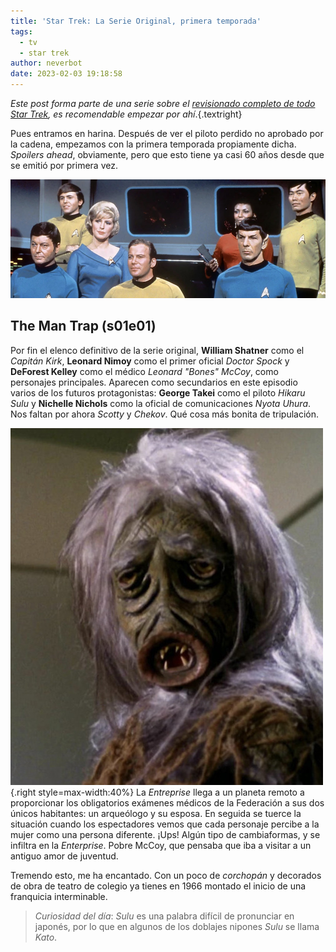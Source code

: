 ```yaml
---
title: 'Star Trek: La Serie Original, primera temporada'
tags:
  - tv
  - star trek
author: neverbot
date: 2023-02-03 19:18:58
---
```


*Este post forma parte de una serie sobre el [revisionado completo de todo Star Trek](./viendo-star-trek-¿como-cuando-y-por-que/), 
es recomendable empezar por ahí*.{.textright}

Pues entramos en harina. Después de ver el piloto perdido no aprobado por la cadena, empezamos con la primera temporada propiamente dicha. *Spoilers ahead*, obviamente, pero que esto tiene ya casi 60 años desde que se emitió por primera vez.

![image-20230203183115726](./star-trek-la-serie-original-primera-temporada/image-20230203183115726.jpg)

## The Man Trap (s01e01)

Por fin el elenco definitivo de la serie original, **William Shatner** como el *Capitán Kirk*, **Leonard Nimoy** como el primer oficial *Doctor Spock* y **DeForest Kelley** como el médico *Leonard "Bones" McCoy*, como personajes principales. Aparecen como secundarios en este episodio varios de los futuros protagonistas: **George Takei** como el piloto *Hikaru Sulu* y **Nichelle Nichols** como la oficial de comunicaciones *Nyota Uhura*. Nos faltan por ahora *Scotty* y *Chekov*. Qué cosa más bonita de tripulación.

[![image-20230203183449735](./star-trek-la-serie-original-primera-temporada/image-20230203183449735.jpg)](https://memory-alpha.fandom.com/wiki/Salt_vampire){.right style=max-width:40%} La *Entreprise* llega a un planeta remoto a proporcionar los obligatorios exámenes médicos de la Federación a sus dos únicos habitantes: un arqueólogo y su esposa. En seguida se tuerce la situación cuando los espectadores vemos que cada personaje percibe a la mujer como una persona diferente. ¡Ups! Algún tipo de cambiaformas, y se infiltra en la *Enterprise*. Pobre McCoy, que pensaba que iba a visitar a un antiguo amor de juventud.

Tremendo esto, me ha encantado. Con un poco de *corchopán* y decorados de obra de teatro de colegio ya tienes en 1966 montado el inicio de una franquicia interminable.

> *Curiosidad del día*: *Sulu* es una palabra difícil de pronunciar en japonés, por lo que en algunos de los doblajes nipones *Sulu* se llama *Kato*.
